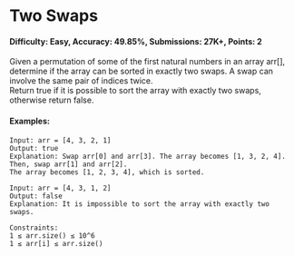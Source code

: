 # Two Swaps
#### Difficulty: Easy, Accuracy: 49.85%, Submissions: 27K+, Points: 2

Given a permutation of some of the first natural numbers in an array arr[], determine if the array can be sorted in exactly two swaps. A swap can involve the same pair of indices twice.
<br>
Return true if it is possible to sort the array with exactly two swaps, otherwise return false.

#### Examples:
```
Input: arr = [4, 3, 2, 1]
Output: true
Explanation: Swap arr[0] and arr[3]. The array becomes [1, 3, 2, 4]. Then, swap arr[1] and arr[2].
The array becomes [1, 2, 3, 4], which is sorted.
```
```
Input: arr = [4, 3, 1, 2]
Output: false
Explanation: It is impossible to sort the array with exactly two swaps.
```
```
Constraints:
1 ≤ arr.size() ≤ 10^6
1 ≤ arr[i] ≤ arr.size()
```
